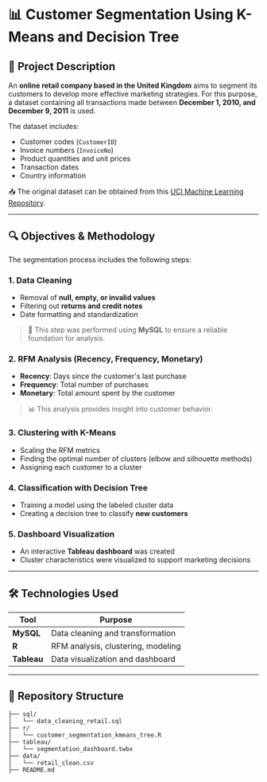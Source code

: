 # 📊 Customer Segmentation Using K-Means and Decision Tree

## 🧾 Project Description

An **online retail company based in the United Kingdom** aims to segment its customers to develop more effective marketing strategies. For this purpose, a dataset containing all transactions made between **December 1, 2010, and December 9, 2011** is used.

The dataset includes:
- Customer codes (`CustomerID`)
- Invoice numbers (`InvoiceNo`)
- Product quantities and unit prices
- Transaction dates
- Country information

📥 The original dataset can be obtained from this [UCI Machine Learning Repository](https://archive.ics.uci.edu/ml/datasets/Online+Retail).

---

## 🔍 Objectives & Methodology

The segmentation process includes the following steps:

### 1. Data Cleaning
- Removal of **null, empty, or invalid values**
- Filtering out **returns and credit notes**
- Date formatting and standardization

> 📌 This step was performed using **MySQL** to ensure a reliable foundation for analysis.

### 2. RFM Analysis (Recency, Frequency, Monetary)
- **Recency**: Days since the customer's last purchase
- **Frequency**: Total number of purchases
- **Monetary**: Total amount spent by the customer

> 📊 This analysis provides insight into customer behavior.

### 3. Clustering with K-Means
- Scaling the RFM metrics
- Finding the optimal number of clusters (elbow and silhouette methods)
- Assigning each customer to a cluster

### 4. Classification with Decision Tree
- Training a model using the labeled cluster data
- Creating a decision tree to classify **new customers**

### 5. Dashboard Visualization
- An interactive **Tableau dashboard** was created
- Cluster characteristics were visualized to support marketing decisions

---

## 🛠️ Technologies Used

| Tool        | Purpose                            |
|-------------|------------------------------------|
| **MySQL**   | Data cleaning and transformation   |
| **R**       | RFM analysis, clustering, modeling |
| **Tableau** | Data visualization and dashboard   |

---

## 📁 Repository Structure

```
├── sql/
│   └── data_cleaning_retail.sql
├── r/
│   └── customer_segmentation_kmeans_tree.R
├── tableau/
│   └── segmentation_dashboard.twbx
├── data/
│   └── retail_clean.csv
├── README.md
```
